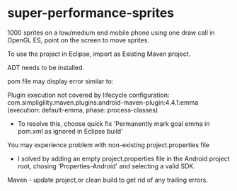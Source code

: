 # super-performance-sprites
1000 sprites on a low/medium end mobile phone using one draw call in OpenGL ES, point on the screen to move sprites.

To use the project in Eclipse, import as Existing Maven project.

ADT needs to be installed.

pom file may display error similar to:

Plugin execution not covered by lifecycle configuration: com.simpligility.maven.plugins:android-maven-plugin:4.4.1:emma (execution: default-emma, phase: process-classes)

- To resolve this, choose quick fix 'Permanently mark goal emma in pom.xml as ignored in Eclipse build'

You may experience problem with non-existing project.properties file 

- I solved by adding an empty project.properties file in the Android project root, chosing 'Properties-Android' and selecting a valid SDK.

Maven - update project,or clean build to get rid of any trailing errors.




